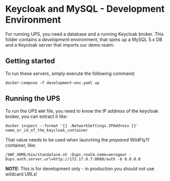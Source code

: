 # Keycloak and MySQL - Development Environment

For running UPS, you need a database and a running Keycloak broker. This folder contains a _development_ environment, that spins up a MySQL 5.x DB and a Keycloak server that imports our demo realm.

## Getting started

To run these servers, simply execute the following command:

```
docker-compose -f development-env.yaml up
```

## Running the UPS

To run the UPS `WAR` file, you need to know the IP address of the keycloak broker, you can extract it like:

```
docker inspect --format '{{ .NetworkSettings.IPAddress }}' name_or_id_of_the_keycloak_container
```

That value needs to be used when launching the _prepared_ WildFly11 container, like:

```
/$WF_HOME/bin/standalone.sh -Dups.realm.name=aerogear -Dups.auth.server.url=http://172.17.0.7:8080/auth -b 0.0.0.0 

```

**NOTE:** This is for development only - in production you should not use wildcard URLs!


